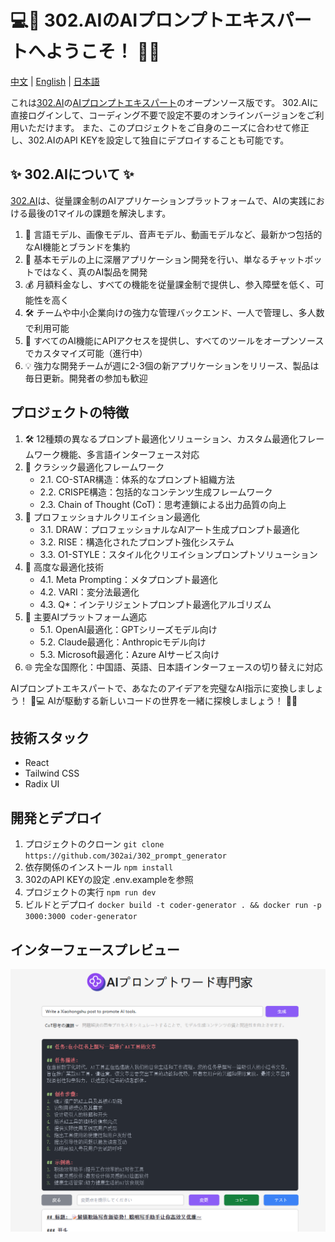  # 💻🤖 302.AIのAIプロンプトエキスパートへようこそ！ 🚀✨

[中文](README_zh.md) | [English](README.md) | [日本語](README_ja.md)

これは[302.AI](https://302.ai)の[AIプロンプトエキスパート](https://302.ai/tools/prompter/)のオープンソース版です。
302.AIに直接ログインして、コーディング不要で設定不要のオンラインバージョンをご利用いただけます。
また、このプロジェクトをご自身のニーズに合わせて修正し、302.AIのAPI KEYを設定して独自にデプロイすることも可能です。

## ✨ 302.AIについて ✨
[302.AI](https://302.ai)は、従量課金制のAIアプリケーションプラットフォームで、AIの実践における最後の1マイルの課題を解決します。
1. 🧠 言語モデル、画像モデル、音声モデル、動画モデルなど、最新かつ包括的なAI機能とブランドを集約
2. 🚀 基本モデルの上に深層アプリケーション開発を行い、単なるチャットボットではなく、真のAI製品を開発
3. 💰 月額料金なし、すべての機能を従量課金制で提供し、参入障壁を低く、可能性を高く
4. 🛠 チームや中小企業向けの強力な管理バックエンド、一人で管理し、多人数で利用可能
5. 🔗 すべてのAI機能にAPIアクセスを提供し、すべてのツールをオープンソースでカスタマイズ可能（進行中）
6. 💡 強力な開発チームが週に2-3個の新アプリケーションをリリース、製品は毎日更新。開発者の参加も歓迎

## プロジェクトの特徴
1. 🛠️ 12種類の異なるプロンプト最適化ソリューション、カスタム最適化フレームワーク機能、多言語インターフェース対応
2. 🎯 クラシック最適化フレームワーク
    - 2.1. CO-STAR構造：体系的なプロンプト組織方法
    - 2.2. CRISPE構造：包括的なコンテンツ生成フレームワーク
    - 2.3. Chain of Thought (CoT)：思考連鎖による出力品質の向上
3. 🎯 プロフェッショナルクリエイション最適化
    - 3.1. DRAW：プロフェッショナルなAIアート生成プロンプト最適化
    - 3.2. RISE：構造化されたプロンプト強化システム
    - 3.3. O1-STYLE：スタイル化クリエイションプロンプトソリューション
4. 🎯 高度な最適化技術
    - 4.1. Meta Prompting：メタプロンプト最適化
    - 4.2. VARI：変分法最適化
    - 4.3. Q*：インテリジェントプロンプト最適化アルゴリズム
5. 🎯 主要AIプラットフォーム適応
    - 5.1. OpenAI最適化：GPTシリーズモデル向け
    - 5.2. Claude最適化：Anthropicモデル向け
    - 5.3. Microsoft最適化：Azure AIサービス向け
6. 🌐 完全な国際化：中国語、英語、日本語インターフェースの切り替えに対応

AIプロンプトエキスパートで、あなたのアイデアを完璧なAI指示に変換しましょう！ 🎉💻 AIが駆動する新しいコードの世界を一緒に探検しましょう！ 🌟🚀

## 技術スタック
- React
- Tailwind CSS
- Radix UI

## 開発とデプロイ
1. プロジェクトのクローン `git clone https://github.com/302ai/302_prompt_generator`
2. 依存関係のインストール `npm install`
3. 302のAPI KEYの設定 .env.exampleを参照
4. プロジェクトの実行 `npm run dev`
5. ビルドとデプロイ `docker build -t coder-generator . && docker run -p 3000:3000 coder-generator`

## インターフェースプレビュー
![インターフェースプレビュー](docs/提示专家2.png)
